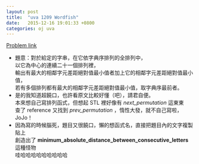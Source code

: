 ```yaml
---
layout: post
title:  "uva 1209 Wordfish"
date:   2015-12-16 19:01:33 +0800
categories: oj uva
---
```

[Problem link](https://uva.onlinejudge.org/index.php?option=com_onlinejudge&Itemid=8&page=show_problem&problem=3650)

* 題意：對於給定的字串，在它依字典序排列的全排列中，  
以它為中心的連續二十一個排列裡，  
輸出有最大的相鄰字元差距絕對值最小值者加上它的相鄰字元差距絕對值最小值，  
若有多個排列都有最大的相鄰字元差距絕對值最小值，取字典序最前者。
* 是的我知道超饒口，也許看原文比較好懂（吧），請君自便。  
本來想自己寫排列函式，但想起 STL 裡好像有 *next\_permutation* 這東東  
查了 reference 又找到 *prev_permutation* ，惰性大發，就不自己寫啦，JoJo！
* 因為寫的時候腦死，題目又很饒口，懶的想函式名，直接把題目內的文字複製貼上  
創造出了 **minimum\_absolute\_distance\_between\_consecutive\_letters** 這種怪物  
哇哈哈哈哈哈哈哈哈哈

 <div> 
    <script src="https://gist.github.com/prprprpony/3d5522b089382a3b7b82.js?file=uva1209.cpp"></script>
 </div>

